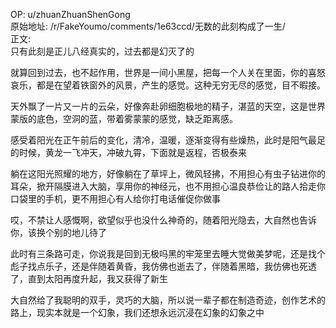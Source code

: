 
OP: u/zhuanZhuanShenGong  
原始地址: /r/FakeYoumo/comments/1e63ccd/无数的此刻构成了一生/  
正文:  
只有此刻是正儿八经真实的，过去都是幻灭了的

就算回到过去，也不起作用，世界是一间小黑屋，把每一个人关在里面，你的喜怒哀乐，都是在望着铁窗外的风景，产生的感觉。这种无穷无尽的感觉，目不暇接。

天外飘了一片又一片的云朵，好像奔赴卵细胞极地的精子，湛蓝的天空，这是世界蒙版的底色，空洞的蓝，带着雾蒙蒙的感觉，缺乏距离感。

感受着阳光在正午前后的变化，清冷，温暖，逐渐变得有些燥热，此时是阳气最足的时候，黄龙一飞冲天，冲破九霄，下面就是返程，否极泰来

躺在这阳光照耀的地方，好像躺在了草坪上，微风轻拂，不用担心有虫子钻进你的耳朵，掀开隔膜进入大脑，享用你的神经元，也不用担心温良恭俭让的路人拾走你口袋里的手机，更不用担心有人给你打电话催促你做事 

哎，不禁让人感慨啊，欲望似乎也没什么神奇的，随着阳光隐去，大自然也告诉你，该换个别的地儿待了

此时有三条路可走，你说我是回到无极吗黑的牢笼里去睡大觉做美梦呢，还是找个彪子找点乐子，还是伴随着黄昏，我仿佛也逝去了，伴随着黑暗，我仿佛也死透了，直到太阳再度升起，我又获得了新生 

大自然给了我聪明的双手，灵巧的大脑，所以说一辈子都在制造奇迹，创作艺术的路上，现实本就是一个幻象，我们还想永远沉浸在幻象的幻象之中
